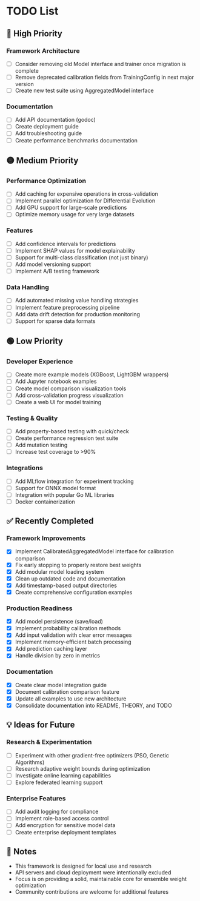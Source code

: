 # TODO List

## 🔴 High Priority

### Framework Architecture
- [ ] Consider removing old Model interface and trainer once migration is complete
- [ ] Remove deprecated calibration fields from TrainingConfig in next major version
- [ ] Create new test suite using AggregatedModel interface

### Documentation
- [ ] Add API documentation (godoc)
- [ ] Create deployment guide
- [ ] Add troubleshooting guide
- [ ] Create performance benchmarks documentation

## 🟡 Medium Priority

### Performance Optimization
- [ ] Add caching for expensive operations in cross-validation
- [ ] Implement parallel optimization for Differential Evolution
- [ ] Add GPU support for large-scale predictions
- [ ] Optimize memory usage for very large datasets

### Features
- [ ] Add confidence intervals for predictions
- [ ] Implement SHAP values for model explainability
- [ ] Support for multi-class classification (not just binary)
- [ ] Add model versioning support
- [ ] Implement A/B testing framework

### Data Handling
- [ ] Add automated missing value handling strategies
- [ ] Implement feature preprocessing pipeline
- [ ] Add data drift detection for production monitoring
- [ ] Support for sparse data formats

## 🟢 Low Priority

### Developer Experience
- [ ] Create more example models (XGBoost, LightGBM wrappers)
- [ ] Add Jupyter notebook examples
- [ ] Create model comparison visualization tools
- [ ] Add cross-validation progress visualization
- [ ] Create a web UI for model training

### Testing & Quality
- [ ] Add property-based testing with quick/check
- [ ] Create performance regression test suite
- [ ] Add mutation testing
- [ ] Increase test coverage to >90%

### Integrations
- [ ] Add MLflow integration for experiment tracking
- [ ] Support for ONNX model format
- [ ] Integration with popular Go ML libraries
- [ ] Docker containerization

## ✅ Recently Completed

### Framework Improvements
- [x] Implement CalibratedAggregatedModel interface for calibration comparison
- [x] Fix early stopping to properly restore best weights
- [x] Add modular model loading system
- [x] Clean up outdated code and documentation
- [x] Add timestamp-based output directories
- [x] Create comprehensive configuration examples

### Production Readiness
- [x] Add model persistence (save/load)
- [x] Implement probability calibration methods
- [x] Add input validation with clear error messages
- [x] Implement memory-efficient batch processing
- [x] Add prediction caching layer
- [x] Handle division by zero in metrics

### Documentation
- [x] Create clear model integration guide
- [x] Document calibration comparison feature
- [x] Update all examples to use new architecture
- [x] Consolidate documentation into README, THEORY, and TODO

## 💡 Ideas for Future

### Research & Experimentation
- [ ] Experiment with other gradient-free optimizers (PSO, Genetic Algorithms)
- [ ] Research adaptive weight bounds during optimization
- [ ] Investigate online learning capabilities
- [ ] Explore federated learning support

### Enterprise Features
- [ ] Add audit logging for compliance
- [ ] Implement role-based access control
- [ ] Add encryption for sensitive model data
- [ ] Create enterprise deployment templates

## 📝 Notes

- This framework is designed for local use and research
- API servers and cloud deployment were intentionally excluded
- Focus is on providing a solid, maintainable core for ensemble weight optimization
- Community contributions are welcome for additional features